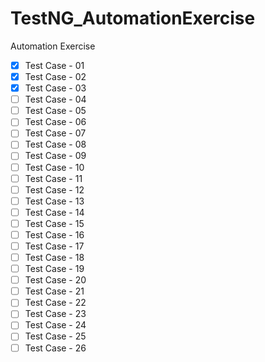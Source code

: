 # TestNG_AutomationExercise
Automation Exercise 
- [X] Test Case - 01
- [X] Test Case - 02
- [X] Test Case - 03
- [ ] Test Case - 04
- [ ] Test Case - 05
- [ ] Test Case - 06
- [ ] Test Case - 07
- [ ] Test Case - 08
- [ ] Test Case - 09
- [ ] Test Case - 10
- [ ] Test Case - 11
- [ ] Test Case - 12
- [ ] Test Case - 13
- [ ] Test Case - 14
- [ ] Test Case - 15
- [ ] Test Case - 16
- [ ] Test Case - 17
- [ ] Test Case - 18
- [ ] Test Case - 19
- [ ] Test Case - 20
- [ ] Test Case - 21
- [ ] Test Case - 22
- [ ] Test Case - 23
- [ ] Test Case - 24
- [ ] Test Case - 25
- [ ] Test Case - 26

